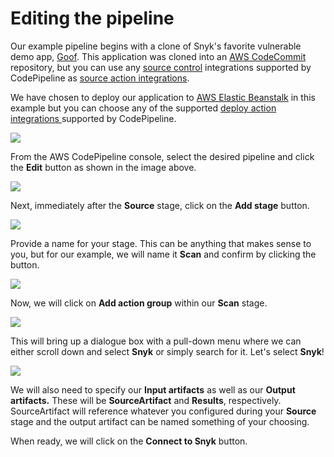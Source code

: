 # Editing the pipeline

Our example pipeline begins with a clone of Snyk's favorite vulnerable demo app, [Goof](https://github.com/snyk/goof). This application was cloned into an [AWS CodeCommit ](https://aws.amazon.com/codecommit/)repository, but you can use any [source control](https://aws.amazon.com/devops/source-control/) integrations supported by CodePipeline as [source action integrations](https://docs.aws.amazon.com/codepipeline/latest/userguide/integrations-action-type.html#integrations-source).

We have chosen to deploy our application to [AWS Elastic Beanstalk](https://aws.amazon.com/elasticbeanstalk/) in this example but you can choose any of the supported [deploy action integrations ](https://docs.aws.amazon.com/codepipeline/latest/userguide/integrations-action-type.html#integrations-deploy)supported by CodePipeline.

![](https://partner-workshop-assets.s3.us-east-2.amazonaws.com/snyk-codepipeline-01.png)

From the AWS CodePipeline console, select the desired pipeline and click the **Edit** button as shown in the image above.

![](https://partner-workshop-assets.s3.us-east-2.amazonaws.com/snyk-codepipeline-02.png)

Next, immediately after the **Source** stage, click on the **Add stage** button.

![](https://partner-workshop-assets.s3.us-east-2.amazonaws.com/snyk-codepipeline-03.png)

Provide a name for your stage. This can be anything that makes sense to you, but for our example, we will name it **Scan** and confirm by clicking the button.

![](https://partner-workshop-assets.s3.us-east-2.amazonaws.com/snyk-codepipeline-04.png)

Now, we will click on **Add action group** within our **Scan** stage.

![](https://partner-workshop-assets.s3.us-east-2.amazonaws.com/snyk-codepipeline-05.png)

This will bring up a dialogue box with a pull-down menu where we can either scroll down and select **Snyk** or simply search for it. Let's select **Snyk**!

![](https://partner-workshop-assets.s3.us-east-2.amazonaws.com/snyk-codepipeline-06.png)

We will also need to specify our **Input artifacts** as well as our **Output artifacts.** These will be **SourceArtifact** and **Results**, respectively. SourceArtifact will reference whatever you configured during your **Source** stage and the output artifact can be named something of your choosing.

When ready, we will click on the **Connect to Snyk** button.

